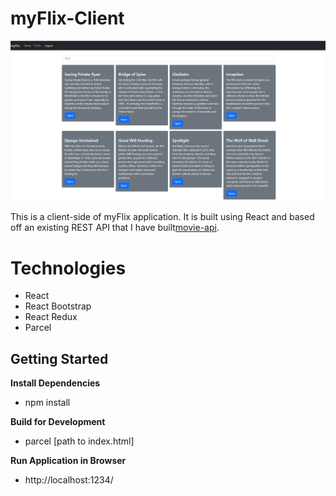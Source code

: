 # myFlix-Client

![myFlix photo](myflix.PNG)

This is a client-side of myFlix application. It is built using React and based off an existing REST API that I have built[movie-api](https://github.com/clove20123/movie_api).

# Technologies

- React
- React Bootstrap
- React Redux
- Parcel

## Getting Started

**Install Dependencies**

- npm install

**Build for Development**

- parcel [path to index.html]

**Run Application in Browser**

- http://localhost:1234/

